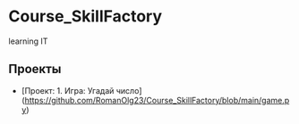 # Course_SkillFactory
learning IT

## Проекты

* [Проект: 1. Игра: Угадай число] (https://github.com/RomanOlg23/Course_SkillFactory/blob/main/game.py)

